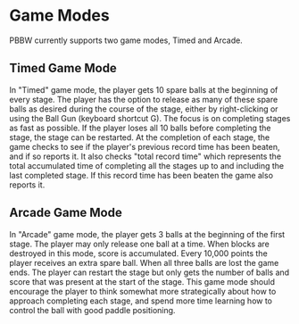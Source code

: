 # Game Modes

PBBW currently supports two game modes, Timed and Arcade.

## Timed Game Mode

In "Timed" game mode, the player gets 10 spare balls at the beginning of every stage.  The player has the option to release as many of these spare balls as desired during the course of the stage, either by right-clicking or using the Ball Gun (keyboard shortcut G). The focus is on completing stages as fast as possible.  If the player loses all 10 balls before completing the stage, the stage can be restarted.  At the completion of each stage, the game checks to see if the player's previous record time has been beaten, and if so reports it.  It also checks "total record time" which represents the total accumulated time of completing all the stages up to and including the last completed stage.  If this record time has been beaten the game also reports it.

## Arcade Game Mode

In "Arcade" game mode, the player gets 3 balls at the beginning of the first stage. The player may only release one ball at a time.  When blocks are destroyed in this mode, score is accumulated.  Every 10,000 points the player receives an extra spare ball. When all three balls are lost the game ends.  The player can restart the stage but only gets the number of balls and score that was present at the start of the stage.  This game mode should encourage the player to think somewhat more strategically about how to approach completing each stage, and spend more time learning how to control the ball with good paddle positioning.
